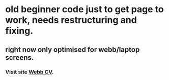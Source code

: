 # old beginner code just to get page to work, needs restructuring and fixing.
## right now only optimised for webb/laptop screens. 
### Visit site [Webb CV](https://navidasaman.github.io/).

